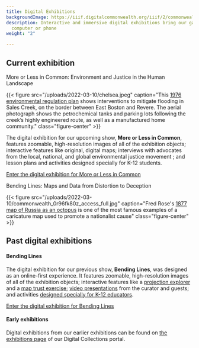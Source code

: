 ```yaml
---
title: Digital Exhibitions
backgroundImage: https://iiif.digitalcommonwealth.org/iiif/2/commonwealth:4m90fg63q/2690,6509,4326,2466/,1200/0/default.jpg
description: Interactive and immersive digital exhibitions bring our gallery to your
  computer or phone
weight: "2"

---
```

## Current exhibition

<div class="callout my-3">More or Less in Common: Environment and Justice in the Human Landscape</div>

{{< figure src="/uploads/2022-03-10/chelsea.jpeg" caption="This [1976 environmental regulation plan](https://collections.leventhalmap.org/search/commonwealth:7h14cw55s) shows interventions to mitigate flooding in Sales Creek, on the border between East Boston and Revere. The aerial photograph shows the petrochemical tanks and parking lots following the creek’s highly engineered route, as well as a manufactured home community." class="figure-center" >}}

The digital exhibition for our upcoming show, **More or Less in Common**, features zoomable, high-resolution images of all of the exhibition objects; interactive features like original, digital maps; interviews with advocates from the local, national, and global environmental justice movement ; and lesson plans and activities designed specially for K-12 students. 

<a class="btn btn-outline-primary btn-block" href="https://www.leventhalmap.org/digital-exhibitions/more-or-less-in-common/"><i class="fas fa-images me-2"></i>Enter the digital exhibition for More or Less in Common</a> 

<div class="callout my-3">Bending Lines: Maps and Data from Distortion to Deception</div>

{{< figure src="/uploads/2022-03-10/commonwealth_0r96fk80z_access_full.jpg" caption="Fred Rose's [1877 map of Russia as an octopus](https://www.leventhalmap.org/digital-exhibitions/bending-lines/why-persuade/1.5.1/) is one of the most famous examples of a caricature map used to promote a nationalist cause" class="figure-center" >}}

## Past digital exhibitions

#### Bending Lines 

The digital exhibition for our previous show, **Bending Lines**, was designed as an online-first experience. It features zoomable, high-resolution images of all of the exhibition objects; interactive features like a [projection explorer](https://www.leventhalmap.org/digital-exhibitions/bending-lines/how-to-bend/projections/) and a [map trust exercise](https://www.leventhalmap.org/digital-exhibitions/bending-lines/how-to-bend/interactive-trust/); [video presentations](https://www.leventhalmap.org/digital-exhibitions/bending-lines/events/) from the curator and guests; and activities [designed specially for K-12 educators](https://www.leventhalmap.org/digital-exhibitions/bending-lines/education-activities/).

<a class="btn btn-outline-primary btn-block" href="https://leventhalmap.org/digital-exhibitions/bending-lines"><i class="fas fa-images me-2"></i>Enter the digital exhibition for Bending Lines</a>

#### Early exhibitions

Digital exhibitions from our earlier exhibitions can be found on [the exhibitions page](https://collections.leventhalmap.org/exhibits) of our Digital Collections portal.
